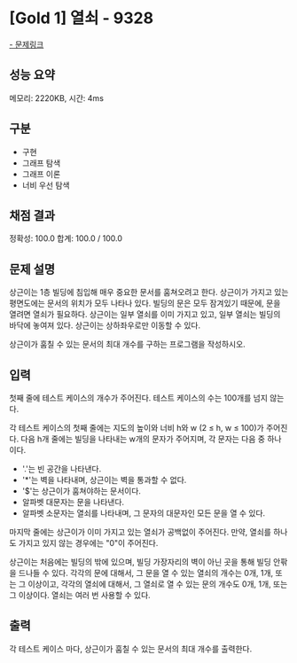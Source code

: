 # [Gold 1] 열쇠 - 9328

<a href="https://www.acmicpc.net/problem/9328">- 문제링크</a>

## 성능 요약

메모리: 2220KB, 시간: 4ms

## 구분

- 구현
- 그래프 탐색
- 그래프 이론
- 너비 우선 탐색

## 채점 결과

정확성: 100.0
합계: 100.0 / 100.0

## 문제 설명

상근이는 1층 빌딩에 침입해 매우 중요한 문서를 훔쳐오려고 한다. 상근이가 가지고 있는 평면도에는 문서의 위치가 모두 나타나 있다. 빌딩의 문은 모두 잠겨있기 때문에, 문을 열려면 열쇠가 필요하다. 상근이는 일부 열쇠를 이미 가지고 있고, 일부 열쇠는 빌딩의 바닥에 놓여져 있다. 상근이는 상하좌우로만 이동할 수 있다.

상근이가 훔칠 수 있는 문서의 최대 개수를 구하는 프로그램을 작성하시오.

## 입력

첫째 줄에 테스트 케이스의 개수가 주어진다. 테스트 케이스의 수는 100개를 넘지 않는다.

각 테스트 케이스의 첫째 줄에는 지도의 높이와 너비 h와 w (2 ≤ h, w ≤ 100)가 주어진다. 다음 h개 줄에는 빌딩을 나타내는 w개의 문자가 주어지며, 각 문자는 다음 중 하나이다.

- '.'는 빈 공간을 나타낸다.
- '*'는 벽을 나타내며, 상근이는 벽을 통과할 수 없다.
- '$'는 상근이가 훔쳐야하는 문서이다.
- 알파벳 대문자는 문을 나타낸다.
- 알파벳 소문자는 열쇠를 나타내며, 그 문자의 대문자인 모든 문을 열 수 있다.

마지막 줄에는 상근이가 이미 가지고 있는 열쇠가 공백없이 주어진다. 만약, 열쇠를 하나도 가지고 있지 않는 경우에는 "0"이 주어진다.

상근이는 처음에는 빌딩의 밖에 있으며, 빌딩 가장자리의 벽이 아닌 곳을 통해 빌딩 안팎을 드나들 수 있다. 각각의 문에 대해서, 그 문을 열 수 있는 열쇠의 개수는 0개, 1개, 또는 그 이상이고, 각각의 열쇠에 대해서, 그 열쇠로 열 수 있는 문의 개수도 0개, 1개, 또는 그 이상이다. 열쇠는 여러 번 사용할 수 있다.

## 출력

각 테스트 케이스 마다, 상근이가 훔칠 수 있는 문서의 최대 개수를 출력한다.
